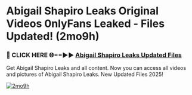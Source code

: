 # Abigail Shapiro Leaks Original Videos 0nlyFans Leaked - Files Updated! (2mo9h)

<h3>🔴 CLICK HERE 🌐==►► <a href="https://tinyurl.com/2jnfzry5" rel="nofollow">Abigail Shapiro Leaks Updated Files</a></h3>

Get Abigail Shapiro Leaks and all content. Now you can access all videos and pictures of Abigail Shapiro Leaks. New Updated Files 2025!

[![2mo9h](https://i.imgur.com/GyGTBgg.gif)](https://tinyurl.com/2jnfzry5)
